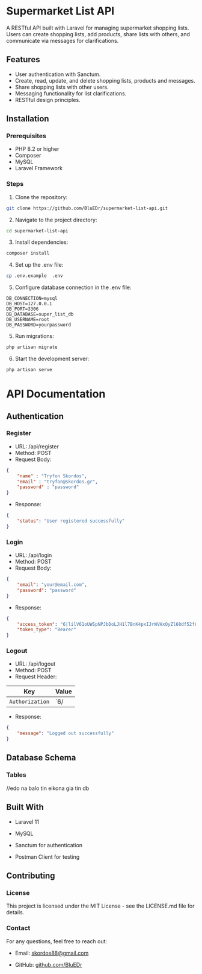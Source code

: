 
# Supermarket List API

A RESTful API built with Laravel for managing supermarket shopping lists. Users can create shopping lists, add products, share lists with others, and communicate via messages for clarifications.


## Features

- User authentication with Sanctum.
- Create, read, update, and delete shopping lists, products and messages.
- Share shopping lists with other users.
- Messaging functionality for list clarifications.
- RESTful design principles.

## Installation

  

### Prerequisites
- PHP 8.2 or higher
- Composer
- MySQL
- Laravel Framework

### Steps
1. Clone the repository:
```bash
git clone https://github.com/BluEDr/supermarket-list-api.git
```
2. Navigate to the project directory:
```bash
cd supermarket-list-api
```
3. Install dependencies:
```bash
composer install
```
4. Set up the .env file:
```bash
cp .env.example  .env
```

5. Configure database connection in the .env file:
```
DB_CONNECTION=mysql
DB_HOST=127.0.0.1
DB_PORT=3306
DB_DATABASE=super_list_db
DB_USERNAME=root
DB_PASSWORD=yourpassword
```
5. Run migrations:
```bash
php artisan migrate
```
6. Start the development server:
```bash
php artisan serve
```
# API Documentation


## Authentication

  

### Register

* URL: /api/register
* Method: POST
* Request Body:
```JSON
{
    "name" : "Tryfon Skordos",
    "email" : "tryfon@skordos.gr",
    "password" : "password"
}
```
* Response:
```JSON
{
    "status": "User registered successfully"
}
```
### Login  

* URL: /api/login
* Method: POST
* Request Body:
```JSON
{
	"email": "your@email.com",
	"password": "password"
}
```
* Response:
```JSON
{
	"access_token": "6|lilV61oUWSpNPJbDoLJH1l7BnK4pxIJrWVHxOyZl60df52f6",
	"token_type": "Bearer"
}
```
### Logout  

* URL: /api/logout
* Method: POST
* Request Header:

|Key                            |Value                                                |
|-------------------------------|-----------------------------------------------------|
|`Authorization`                |`6/|lilV61oUWSpNPJbDoLJH1l7BnK4pxIJrWVHxOyZl60df52f6` |


* Response:
```JSON
{
    "message": "Logged out successfully"
}
```

  

  

## Database Schema

  

### Tables

  
  

//edo na balo tin eikona gia tin db

  

## Built With

  

* Laravel 11

  

* MySQL

  

* Sanctum for authentication

  

* Postman Client for testing

  

  

## Contributing

  

  

### License

  

This project is licensed under the MIT License - see the LICENSE.md file for details.

  

  

### Contact

  

For any questions, feel free to reach out:

  

* Email: skordos88@gmail.com

  

* GitHub: [github.com/BluEDr](https://github.com/BluEDr)
